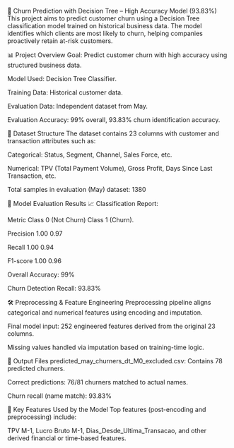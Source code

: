 🧠 Churn Prediction with Decision Tree – High Accuracy Model (93.83%)
This project aims to predict customer churn using a Decision Tree classification model trained on historical business data. The model identifies which clients are most likely to churn, helping companies proactively retain at-risk customers.

📊 Project Overview
Goal: Predict customer churn with high accuracy using structured business data.

Model Used: Decision Tree Classifier.

Training Data: Historical customer data.

Evaluation Data: Independent dataset from May.

Evaluation Accuracy: 99% overall, 93.83% churn identification accuracy.

🧱 Dataset Structure
The dataset contains 23 columns with customer and transaction attributes such as:

Categorical: Status, Segment, Channel, Sales Force, etc.

Numerical: TPV (Total Payment Volume), Gross Profit, Days Since Last Transaction, etc.

Total samples in evaluation (May) dataset: 1380

🧪 Model Evaluation Results
📈 Classification Report:


Metric	Class 0 (Not Churn)	Class 1 (Churn).

Precision	1.00	0.97

Recall	1.00	0.94

F1-score	1.00	0.96


Overall Accuracy: 99%


Churn Detection Recall: 93.83%


         
🛠️ Preprocessing & Feature Engineering
Preprocessing pipeline aligns categorical and numerical features using encoding and imputation.

Final model input: 252 engineered features derived from the original 23 columns.

Missing values handled via imputation based on training-time logic.

📁 Output Files
predicted_may_churners_dt_M0_excluded.csv: Contains 78 predicted churners.

Correct predictions: 76/81 churners matched to actual names.

Churn recall (name match): 93.83%

📌 Key Features Used by the Model
Top features (post-encoding and preprocessing) include:

TPV M-1, Lucro Bruto M-1, Dias_Desde_Ultima_Transacao, and other derived financial or time-based features.
